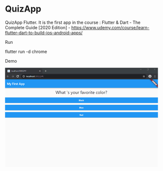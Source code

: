 # QuizApp
QuizApp Flutter. It is the first app in the course : Flutter & Dart - The Complete Guide [2020 Edition] - https://www.udemy.com/course/learn-flutter-dart-to-build-ios-android-apps/



Run 

flutter run -d chrome 

Demo

![Demo](./QuizApp.gif)

